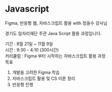 # Javascript
Figma, 반응형 웹, 자바스크립트 활용  with 정을수 강사님 <br>

경기도 일자리재단 주관 Java Script 활용 과정입니다.<br>

기간 : 8월 21일 ~ 11월 9일 <br>
시간 : 9:30 - 4:10 (300시간) <br>
커리큘럼 : Figma 부터 시작하는 자바스크립트 활용 과정 <br>
목표 
1. 개발을 고려한 Figma 학습
2. 자바스크립트 활용 및 CS 이론 정리
3. 반응형 진행 


